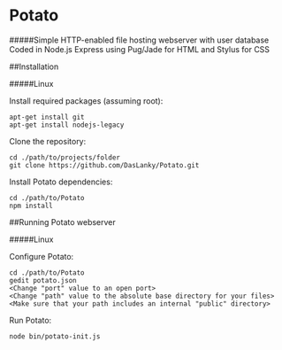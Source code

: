 # Potato
#####Simple HTTP-enabled file hosting webserver with user database
Coded in Node.js Express using Pug/Jade for HTML and Stylus for CSS

##Installation

#####Linux

Install required packages (assuming root):
```
apt-get install git
apt-get install nodejs-legacy
```

Clone the repository:
```
cd ./path/to/projects/folder
git clone https://github.com/DasLanky/Potato.git
```

Install Potato dependencies:
```
cd ./path/to/Potato
npm install
```

##Running Potato webserver

#####Linux

Configure Potato:
```
cd ./path/to/Potato
gedit potato.json
<Change "port" value to an open port>
<Change "path" value to the absolute base directory for your files>
<Make sure that your path includes an internal "public" directory>
```

Run Potato:
```
node bin/potato-init.js
```
